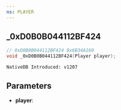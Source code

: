 ```yaml
---
ns: PLAYER
---
```

## _0xD0B0B044112BF424

```c
// 0xD0B0B044112BF424 0x6B34A160
void _0xD0B0B044112BF424(Player player);
```

```
NativeDB Introduced: v1207
```

## Parameters
* **player**:
